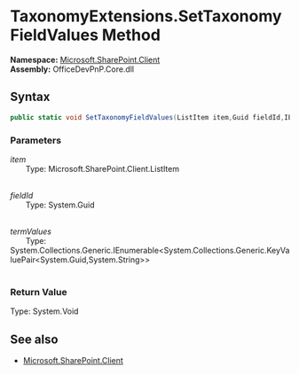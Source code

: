# TaxonomyExtensions.SetTaxonomyFieldValues Method  
**Namespace:** [Microsoft.SharePoint.Client](Microsoft.SharePoint.Client.md)  
**Assembly:** OfficeDevPnP.Core.dll  
## Syntax
```C#
public static void SetTaxonomyFieldValues(ListItem item,Guid fieldId,IEnumerable<KeyValuePair<Guid, String>> termValues)
```
### Parameters
*item*  
&emsp;&emsp;Type: Microsoft.SharePoint.Client.ListItem  
&emsp;&emsp;  
  
*fieldId*  
&emsp;&emsp;Type: System.Guid  
&emsp;&emsp;  
  
*termValues*  
&emsp;&emsp;Type: System.Collections.Generic.IEnumerable<System.Collections.Generic.KeyValuePair<System.Guid,System.String>>  
&emsp;&emsp;  
  
### Return Value
Type: System.Void  

## See also
- [Microsoft.SharePoint.Client](Microsoft.SharePoint.Client.md)
